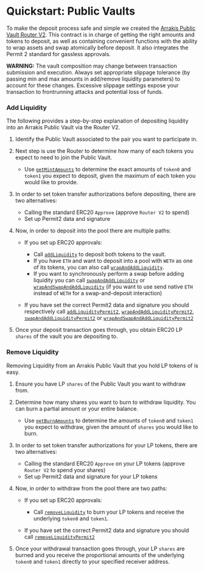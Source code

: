 # Quickstart: Public Vaults

To make the deposit process safe and simple we created the [Arrakis Public Vault Router V2](../../../text/arrakisModular/technicalReference/routers/contract.ArrakisPublicVaultRouterV2.md). This contract is in charge of getting the right amounts and tokens to deposit, as well as containing convenient functions with the ability to wrap assets and swap atomically before deposit. It also integrates the Permit 2 standard for gassless approvals.

<div class="warning">
<b>WARNING:</b> The vault composition may change between transaction submission and execution. Always set appropriate slippage tolerance (by passing min and max amounts in add/remove liquidity parameters) to account for these changes. Excessive slippage settings expose your transaction to frontrunning attacks and potential loss of funds.
</div>

### Add Liquidity

The following provides a step-by-step explanation of depositing liquidity into an Arrakis Public Vault via the Router V2.

1. Identify the Public Vault associated to the pair you want to participate in.

2. Next step is use the Router to determine how many of each tokens you expect to need to join the Public Vault.

   - Use [`getMintAmounts`](../../arrakisModular/technicalReference/routers/contract.ArrakisPublicVaultRouterV2.md#getmintamounts) to determine the exact amounts of `token0` and `token1` you expect to deposit, given the maximum of each token you would like to provide.

3. In order to set token transfer authorizations before depositing, there are two alternatives:

   - Calling the standard ERC20 `Approve` (approve `Router V2` to spend)
   - Set up Permit2 data and signature

4. Now, in order to deposit into the pool there are multiple paths:

   - If you set up ERC20 approvals:

     - Call [`addLiquidity`](../../arrakisModular/technicalReference/routers/contract.ArrakisPublicVaultRouterV2.md#addliquidity) to deposit both tokens to the vault.
     - If you have `ETH` and want to deposit into a pool with `WETH` as one of its tokens, you can also call [`wrapAndAddLiquidity`](../../arrakisModular/technicalReference/routers/contract.ArrakisPublicVaultRouterV2.md#wrapandaddliquidity).
     - If you want to synchronously perform a swap before adding liquidity you can call [`swapAndAddLiquidity`](../../arrakisModular/technicalReference/routers/contract.ArrakisPublicVaultRouterV2.md#swapandaddliquidity) or [`wrapAndSwapAndAddLiquidity`](../../arrakisModular/technicalReference/routers/contract.ArrakisPublicVaultRouterV2.md#wrapandswapandaddliquidity) (if you want to use send native `ETH` instead of `WETH` for a swap-and-deposit interaction)

   - If you have set the correct Permit2 data and signature you should respectively call [`addLiquidityPermit2`](../../arrakisModular/technicalReference/routers/contract.ArrakisPublicVaultRouterV2.md#addliquiditypermit2),
     [`wrapAndAddLiquidityPermit2`](../../arrakisModular/technicalReference/routers/contract.ArrakisPublicVaultRouterV2.md#wrapandaddliquiditypermit2), [`swapAndAddLiquidityPermit2`](../../arrakisModular/technicalReference/routers/contract.ArrakisPublicVaultRouterV2.md#swapandaddliquiditypermit2) or [`wrapAndSwapAndAddLiquidityPermit2`](../../arrakisModular/technicalReference/routers/contract.ArrakisPublicVaultRouterV2.md#wrapandswapandaddliquiditypermit2)

5. Once your deposit transaction goes through, you obtain ERC20 LP `shares` of the vault you are depositing to.

### Remove Liquidity

Removing Liquidity from an Arrakis Public Vault that you hold LP tokens of is easy.

1. Ensure you have LP `shares` of the Public Vault you want to withdraw from.

2. Determine how many shares you want to burn to withdraw liquidity. You can burn a partial amount or your entire balance.

   - Use [`getBurnAmounts`](../../arrakisModular/technicalReference/routers/contract.ArrakisPublicVaultRouterV2.md#getburnamounts) to determine the amounts of `token0` and `token1` you expect to withdraw, given the amount of `shares` you would like to burn.

3. In order to set token transfer authorizations for your LP tokens, there are two alternatives:

   - Calling the standard ERC20 `Approve` on your LP tokens (approve `Router V2` to spend your shares)
   - Set up Permit2 data and signature for your LP tokens

4. Now, in order to withdraw from the pool there are two paths:

   - If you set up ERC20 approvals:

     - Call [`removeLiquidity`](../../arrakisModular/technicalReference/routers/contract.ArrakisPublicVaultRouterV2.md#removeliquidity) to burn your LP tokens and receive the underlying `token0` and `token1`.

   - If you have set the correct Permit2 data and signature you should call [`removeLiquidityPermit2`](../../arrakisModular/technicalReference/routers/contract.ArrakisPublicVaultRouterV2.md#removeliquiditypermit2)

5. Once your withdrawal transaction goes through, your LP `shares` are burned and you receive the proportional amounts of the underlying `token0` and `token1` directly to your specified receiver address.
